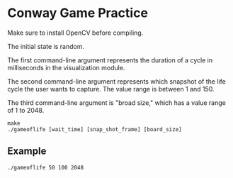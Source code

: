 # Conway Game Practice

Make sure to install OpenCV before compiling.

The initial state is random.

The first command-line argument represents the duration of a cycle in milliseconds in the visualization module.

The second command-line argument represents which snapshot of the life cycle the user wants to capture. The value range is between 1 and 150.

The third command-line argument is "broad size," which has a value range of 1 to 2048.

```
make
./gameoflife [wait_time] [snap_shot_frame] [board_size]
```

## Example
```
./gameoflife 50 100 2048
```
